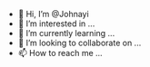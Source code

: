 - 👋 Hi, I’m @Johnayi
- 👀 I’m interested in ...
- 🌱 I’m currently learning ...
- 💞️ I’m looking to collaborate on ...
- 📫 How to reach me ...

<!---
Johnayi/Johnayi is a ✨ special ✨ repository because its `README.md` (this file) appears on your GitHub profile.
You can click the Preview link to take a look at your changes.
--->
